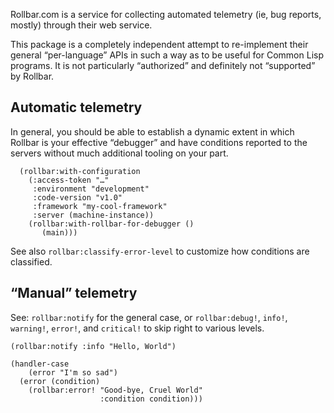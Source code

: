 Rollbar.com is  a service  for collecting  automated telemetry  (ie, bug
reports, mostly) through their web service.

This package is  a completely independent attempt  to re-implement their
general “per-language”  APIs in such  a way as  to be useful  for Common
Lisp programs.  It is not  particularly “authorized” and  definitely not
“supported” by Rollbar.

Automatic telemetry
-------------------

In general,  you should be able  to establish a dynamic  extent in which
Rollbar is your effective “debugger” and have conditions reported to the
servers without much additional tooling on your part.

      (rollbar:with-configuration
        (:access-token "…"
         :environment "development"
         :code-version "v1.0"
         :framework "my-cool-framework"
         :server (machine-instance))
        (rollbar:with-rollbar-for-debugger ()
           (main)))

See  also  `rollbar:classify-error-level`  to customize  how  conditions
are classified.


“Manual” telemetry
------------------

See:  `rollbar:notify`  for  the   general  case,  or  `rollbar:debug!`,
`info!`, `warning!`, `error!`, and `critical!`  to skip right to various
levels.

    (rollbar:notify :info "Hello, World")
      
    (handler-case
        (error "I'm so sad")
      (error (condition)
        (rollbar:error! "Good-bye, Cruel World"
                        :condition condition)))

